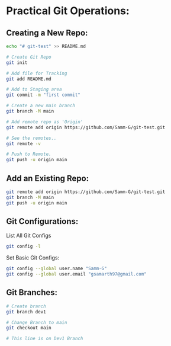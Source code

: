 # Practical Git Operations:

## Creating a New Repo:
```bash
echo "# git-test" >> README.md

# Create Git Repo
git init

# Add file for Tracking
git add README.md 

# Add to Staging area
git commit -m "first commit" 

# Create a new main branch
git branch -M main

# Add remote repo as 'Origin'
git remote add origin https://github.com/Samm-G/git-test.git

# See the remotes..
git remote -v

# Push to Remote.
git push -u origin main
```

## Add an Existing Repo:
```bash
git remote add origin https://github.com/Samm-G/git-test.git
git branch -M main
git push -u origin main
```

## Git Configurations:
List All Git Configs
```bash
git config -l
```
Set Basic Git Configs:
```bash
git config --global user.name "Samm-G"
git config --global user.email "gsamarth97@gmail.com"
```

## Git Branches:
```bash
# Create branch 
git branch dev1

# Change Branch to main
git checkout main

# This line is on Dev1 Branch
```